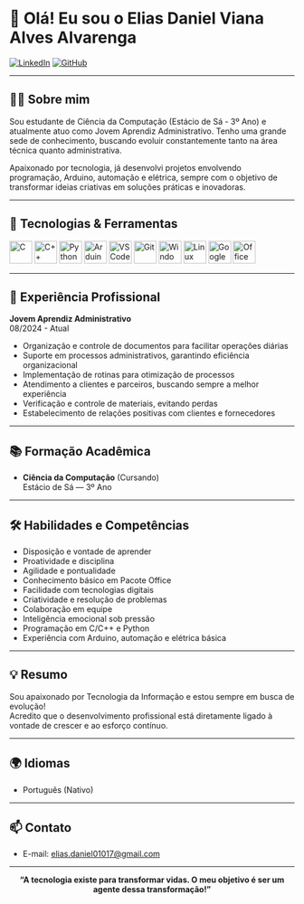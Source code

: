 # 👋 Olá! Eu sou o Elias Daniel Viana Alves Alvarenga

[![LinkedIn](https://img.shields.io/badge/LinkedIn-Elias%20Daniel-blue?logo=linkedin)](https://www.linkedin.com/in/elias-daniel-6148a7310/)
[![GitHub](https://img.shields.io/badge/GitHub-EliasDaniel01-181717?logo=github)](https://github.com/EliasDaniel01)

---

## 👨‍💻 Sobre mim

Sou estudante de Ciência da Computação (Estácio de Sá - 3º Ano) e atualmente atuo como Jovem Aprendiz Administrativo. Tenho uma grande sede de conhecimento, buscando evoluir constantemente tanto na área técnica quanto administrativa.

Apaixonado por tecnologia, já desenvolvi projetos envolvendo programação, Arduino, automação e elétrica, sempre com o objetivo de transformar ideias criativas em soluções práticas e inovadoras.

---

## 🚀 Tecnologias & Ferramentas

<div align="left">
  <img src="https://cdn.jsdelivr.net/gh/devicons/devicon/icons/c/c-original.svg" width="40" alt="C"/>
  <img src="https://cdn.jsdelivr.net/gh/devicons/devicon/icons/cplusplus/cplusplus-original.svg" width="40" alt="C++"/>
  <img src="https://cdn.jsdelivr.net/gh/devicons/devicon/icons/python/python-original.svg" width="40" alt="Python"/>
  <img src="https://cdn.jsdelivr.net/gh/devicons/devicon/icons/arduino/arduino-original.svg" width="40" alt="Arduino"/>
  <img src="https://cdn.jsdelivr.net/gh/devicons/devicon/icons/vscode/vscode-original.svg" width="40" alt="VSCode"/>
  <img src="https://cdn.jsdelivr.net/gh/devicons/devicon/icons/git/git-original.svg" width="40" alt="Git"/>
  <img src="https://cdn.jsdelivr.net/gh/devicons/devicon/icons/windows8/windows8-original.svg" width="40" alt="Windows"/>
  <img src="https://cdn.jsdelivr.net/gh/devicons/devicon/icons/linux/linux-original.svg" width="40" alt="Linux"/>
  <img src="https://cdn.jsdelivr.net/gh/devicons/devicon/icons/google/google-original.svg" width="40" alt="Google"/>
  <img src="https://cdn.jsdelivr.net/gh/devicons/devicon/icons/microsoftoffice/microsoftoffice-plain.svg" width="40" alt="Office"/>
</div>

---

## 🎯 Experiência Profissional

**Jovem Aprendiz Administrativo**  
08/2024 - Atual  
- Organização e controle de documentos para facilitar operações diárias  
- Suporte em processos administrativos, garantindo eficiência organizacional  
- Implementação de rotinas para otimização de processos  
- Atendimento a clientes e parceiros, buscando sempre a melhor experiência  
- Verificação e controle de materiais, evitando perdas  
- Estabelecimento de relações positivas com clientes e fornecedores

---

## 📚 Formação Acadêmica

- **Ciência da Computação** (Cursando)  
  Estácio de Sá — 3º Ano

---

## 🛠️ Habilidades e Competências

- Disposição e vontade de aprender
- Proatividade e disciplina
- Agilidade e pontualidade
- Conhecimento básico em Pacote Office
- Facilidade com tecnologias digitais
- Criatividade e resolução de problemas
- Colaboração em equipe
- Inteligência emocional sob pressão
- Programação em C/C++ e Python
- Experiência com Arduino, automação e elétrica básica

---

## 💡 Resumo

Sou apaixonado por Tecnologia da Informação e estou sempre em busca de evolução!  
Acredito que o desenvolvimento profissional está diretamente ligado à vontade de crescer e ao esforço contínuo.

---

## 🌍 Idiomas

- Português (Nativo)

---

## 📫 Contato

- E-mail: elias.daniel01017@gmail.com

---


<div align="center">
  <strong>“A tecnologia existe para transformar vidas. O meu objetivo é ser um agente dessa transformação!”</strong>
</div>
